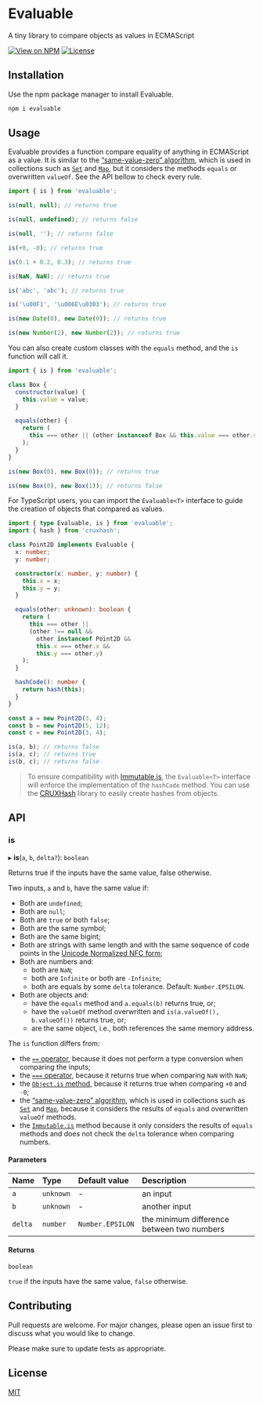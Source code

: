 # Evaluable

A tiny library to compare objects as values in ECMAScript

[![View on NPM](https://img.shields.io/npm/v/evaluable?style=flat-square)](https://www.npmjs.com/package/evaluable)
[![License](https://img.shields.io/npm/l/evaluable?style=flat-square)](https://maxroecker.mit-license.org/)

## Installation

Use the npm package manager to install Evaluable.

```bash
npm i evaluable
```

## Usage

Evaluable provides a function compare equality of anything in ECMAScript as a
value. It is similar to the [“same-value-zero” algorithm][same-value-zero],
which is used in collections such as [`Set`][Set] and [`Map`][Map], but it
considers the methods `equals` or overwritten `valueOf`. See the API bellow to
check every rule.

```js
import { is } from 'evaluable';

is(null, null); // returns true

is(null, undefined); // returns false

is(null, ''); // returns false

is(+0, -0); // returns true

is(0.1 + 0.2, 0.3); // returns true

is(NaN, NaN); // returns true

is('abc', 'abc'); // returns true

is('\u00F1', '\u006E\u0303'); // returns true

is(new Date(0), new Date(0)); // returns true

is(new Number(2), new Number(2)); // returns true
```

You can also create custom classes with the `equals` method, and the `is`
function will call it.

```js
import { is } from 'evaluable';

class Box {
  constructor(value) {
    this.value = value;
  }

  equals(other) {
    return (
      this === other || (other instanceof Box && this.value === other.value)
    );
  }
}

is(new Box(0), new Box(0)); // returns true

is(new Box(0), new Box(1)); // returns false
```

For TypeScript users, you can import the `Evaluable<T>` interface to guide the
creation of objects that compared as values.

```typescript
import { type Evaluable, is } from 'evaluable';
import { hash } from 'cruxhash';

class Point2D implements Evaluable {
  x: number;
  y: number;

  constructor(x: number, y: number) {
    this.x = x;
    this.y = y;
  }

  equals(other: unknown): boolean {
    return (
      this === other ||
      (other !== null &&
        other instanceof Point2D &&
        this.x === other.x &&
        this.y === other.y)
    );
  }

  hashCode(): number {
    return hash(this);
  }
}

const a = new Point2D(3, 4);
const b = new Point2D(5, 12);
const c = new Point2D(3, 4);

is(a, b); // returns false
is(a, c); // returns true
is(b, c); // returns false
```

> To ensure compatibility with [Immutable.js][Immutable], the `Evaluable<T>`
> interface will enforce the implementation of the `hashCode` method. You can
> use the [CRUXHash][CRUXHash] library to easily create hashes from objects.

## API

### is

▸ **is**(`a`, `b`, `delta?`): `boolean`

Returns true if the inputs have the same value, false otherwise.

Two inputs, `a` and `b`, have the same value if:

- Both are `undefined`;
- Both are `null`;
- Both are `true` or both `false`;
- Both are the same symbol;
- Both are the same bigint;
- Both are strings with same length and with the same sequence of code points
  in the [Unicode Normalized NFC form][NormalForm];
- Both are numbers and:
  - both are `NaN`;
  - both are `Infinite` or both are `-Infinite`;
  - both are equals by some `delta` tolerance. Default: `Number.EPSILON`.
- Both are objects and:
  - have the `equals` method and `a.equals(b)` returns true, or;
  - have the `valueOf` method overwritten and `is(a.valueOf(), b.valueOf())`
    returns true, or;
  - are the same object, i.e., both references the same memory address.

The `is` function differs from:

- the [`==` operator][==], because it does not perform a type conversion when
  comparing the inputs;
- the [`===` operator][===], because it returns true when comparing `NaN`
  with `NaN`;
- the [`Object.is` method][Object.is], because it returns true when comparing
  `+0` and `-0`;
- the [“same-value-zero” algorithm][same-value-zero], which is used in
  collections such as [`Set`][Set] and [`Map`][Map], because it considers the
  results of `equals` and overwritten `valueOf` methods.
- the [`Immutable.is`][Immutable.is] method because it only considers the
  results of `equals` methods and does not check the `delta` tolerance when
  comparing numbers.

[NormalForm]: https://developer.mozilla.org/en-US/docs/Web/JavaScript/Reference/Global_Objects/String/normalize
[==]: https://developer.mozilla.org/en-US/docs/Web/JavaScript/Reference/Operators/Equality
[===]: https://developer.mozilla.org/en-US/docs/Web/JavaScript/Reference/Operators/Strict_equality
[Object.is]: https://developer.mozilla.org/en-US/docs/Web/JavaScript/Reference/Global_Objects/Object/is
[same-value-zero]: https://developer.mozilla.org/en-US/docs/Web/JavaScript/Equality_comparisons_and_sameness#same-value-zero_equality
[Set]: https://developer.mozilla.org/en-US/docs/Web/JavaScript/Reference/Global_Objects/Set
[Map]: https://developer.mozilla.org/en-US/docs/Web/JavaScript/Reference/Global_Objects/Map
[Immutable.is]: https://immutable-js.github.io/immutable-js/docs/#/is

#### Parameters

| Name    | Type      | Default value    | Description                                |
| :------ | :-------- | :--------------- | :----------------------------------------- |
| `a`     | `unknown` | -                | an input                                   |
| `b`     | `unknown` | -                | another input                              |
| `delta` | `number`  | `Number.EPSILON` | the minimum difference between two numbers |

#### Returns

`boolean`

`true` if the inputs have the same value, `false` otherwise.

## Contributing

Pull requests are welcome. For major changes, please open an issue first to
discuss what you would like to change.

Please make sure to update tests as appropriate.

## License

[MIT](https://maxroecker.mit-license.org/)

[NormalForm]: https://developer.mozilla.org/en-US/docs/Web/JavaScript/Reference/Global_Objects/String/normalize
[same-value-zero]: https://developer.mozilla.org/en-US/docs/Web/JavaScript/Equality_comparisons_and_sameness#same-value-zero_equality
[Set]: https://developer.mozilla.org/en-US/docs/Web/JavaScript/Reference/Global_Objects/Set
[Map]: https://developer.mozilla.org/en-US/docs/Web/JavaScript/Reference/Global_Objects/Map
[Immutable]: https://immutable-js.github.io/immutable-js/
[CRUXHash]: https://github.com/MaxRoecker/cruxhash
[==]: https://developer.mozilla.org/en-US/docs/Web/JavaScript/Reference/Operators/Equality
[===]: https://developer.mozilla.org/en-US/docs/Web/JavaScript/Reference/Operators/Strict_equality
[Object.is]: https://developer.mozilla.org/en-US/docs/Web/JavaScript/Reference/Global_ObjectsObject/is
[Immutable.is]: https://immutable-js.github.io/immutable-js/docs/#/is
